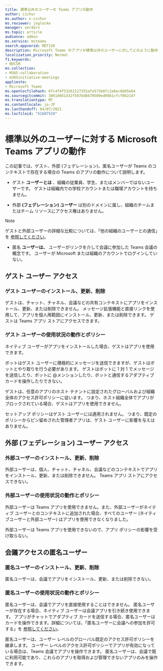 ```yaml
---
title: 標準以外のユーザーの Teams アプリの動作
author: cichur
ms.author: v-cichur
ms.reviewer: joglocke
manager: serdars
ms.topic: article
audience: admin
ms.service: msteams
search.appverid: MET150
description: Microsoft Teams のアプリが標準以外のユーザーに対してどのように動作するのかについて説明します。
localization_priority: Normal
f1.keywords:
- NOCSH
ms.collection:
- M365-collaboration
- m365initiative-meetings
appliesto:
- Microsoft Teams
ms.openlocfilehash: 6fc4f4f53262127355afa573b0fc2abec6b05e64
ms.sourcegitcommit: 3861d661d32f507bd8479509ed09b1cfcf0b214f
ms.translationtype: MT
ms.contentlocale: ja-JP
ms.lasthandoff: 04/07/2021
ms.locfileid: "51607519"
---
```

# <a name="microsoft-teams-apps-behavior-for-non-standard-users"></a>標準以外のユーザーに対する Microsoft Teams アプリの動作

この記事では、ゲスト、外部 (フェデレーション)、匿名ユーザーが Teams のコンテキストで存在する場合の Teams のアプリの動作について説明します。

- ゲスト **ユーザーとは** 、組織の従業員、学生、またはメンバーではないユーザーです。 ゲストは組織内での学校アカウントまたは職場アカウントを持ちません。

- 外部 **(フェデレーション) ユーザー** は別のドメインに属し、組織のチームまたはチーム リソースにアクセス権はありません。

>[!Note]
> ゲストと外部ユーザーの詳細な比較については、「他の組織のユーザーとの通信」を [参照してください](./communicate-with-users-from-other-organizations.md)。

- 匿名 **ユーザーは、** ユーザーがリンクを介して会議に参加した Teams 会議の概念です。 ユーザーが Microsoft または組織のアカウントでログインしていない。

## <a name="guest-user-access"></a>ゲスト ユーザー アクセス

### <a name="install-update-and-delete-for-guest-users"></a>ゲスト ユーザーのインストール、更新、削除

ゲストは、チャット、チャネル、会議などの共有コンテキストにアプリをインストール、更新、または削除できません。 メッセージ拡張機能と直接リンクを使用して、アプリを個人用範囲にインストール、更新、または削除できます。 ゲストは Teams アプリ ストアにアクセスできます。

### <a name="usage-behavior-and-policy-for-guest-users"></a>ゲスト ユーザーの使用状況の動作とポリシー

ネイティブ ユーザーがアプリをインストールした場合、ゲストはアプリを使用できます。

ボットはゲスト ユーザーに積極的にメッセージを送信できますが、ゲストはボットとやり取りを行う必要があります。 ゲストはボットに 1 対 1 でメッセージを送信したり、ボットに @メンションしたり、ボットと通信するアダプティブ カードを操作したりできない。

ゲストは、任意のアプリのホスト テナントに設定されたグローバルおよび組織全体のアクセス許可ポリシーに従います。 つまり、ホスト組織全体でアプリがブロックされている場合、ゲストはアプリを使用できません。

セットアップ ポリシーはゲスト ユーザーには適用されません。 つまり、既定のポリシーからピン留めされた管理者アプリは、ゲスト ユーザーに影響を与えはありません。

## <a name="external-federated-user-access"></a>外部 (フェデレーション) ユーザー アクセス

### <a name="install-update-and-delete-for-external-users"></a>外部ユーザーのインストール、更新、削除

外部ユーザーは、個人、チャット、チャネル、会議などのコンテキストでアプリをインストール、更新、または削除できません。 Teams アプリ ストアにアクセスできない。

### <a name="usage-behavior-and-policy-for-external-users"></a>外部ユーザーの使用状況の動作とポリシー

外部ユーザーは Teams アプリを使用できません。また、外部ユーザーがネイティブ ユーザーとのコンテキストに追加された場合、すべてのユーザー (ネイティブユーザーと外部ユーザー) はアプリを使用できなくなりました。

外部ユーザーは Teams アプリを使用できないので、アプリ ポリシーの影響を受け取らない。

## <a name="anonymous-user-in-meetings-access"></a>会議アクセスの匿名ユーザー

### <a name="install-update-and-delete-for-anonymous-users"></a>匿名ユーザーのインストール、更新、削除

匿名ユーザーは、会議でアプリをインストール、更新、または削除できない。

### <a name="usage-behavior-and-policy-for-anonymous-users"></a>匿名ユーザーの使用状況の動作とポリシー

匿名ユーザーは、会議でアプリを直接使用することはできません。 匿名ユーザーが存在する場合、ネイティブ ユーザーは会議アプリを引き続き使用できます。 アプリがチャットでアダプティブ カードを送信する場合、匿名ユーザーはカードを操作できます。詳細については、「匿名ユーザーに会議への参加を許可する」を [参照してください](https://docs.microsoft.com/microsoftteams/meeting-settings-in-teams#allow-anonymous-users-to-join-meetings)。

匿名ユーザーは、ユーザー レベルのグローバル既定のアクセス許可ポリシーを継承します。 ユーザー レベルのアクセス許可ポリシーでアプリが有効になっている場合は、Teams 会議でアプリを操作できます。 匿名ユーザーは、会議で既に利用可能であり、これらのアプリを取得および管理できないアプリのみを操作できます。
